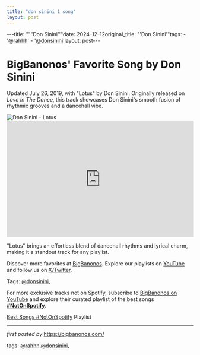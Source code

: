 ```yaml
---
title: "don sinini 1 song"
layout: post
---
```

---title: "' 'Don Sinini''"date: 2024-12-12original_title: "'Don Sinini'"tags:  - '[@rahhh](/tags/rahhh/)'  - '[@donsinini](/tags/donsinini/)'layout: post---<!-- Post Title --><h1 >BigBanonos' Favorite Song by Don Sinini</h1> <!-- Introductory Text --><p >Updated July 26, 2019, with "Lotus" by Don Sinini. Originally released on *Love In The Dance*, this track showcases Don Sinini's smooth fusion of rhythmic grooves and a dancehall vibe.</p> <!-- Featured Image --><div > <img src="https://media.ntslive.co.uk/resize/400x400/45b04289-d416-4722-865d-b83a300fd877_1582761600.jpeg" alt="Don Sinini - Lotus" /></div> <!-- YouTube Video Embed --><div > <iframe width="100%" height="315" src="https://www.youtube.com/embed/XW1XBCdk7PM" title="Lotus (RAHHH Remix)" frameborder="0" allow="accelerometer; autoplay; clipboard-write; encrypted-media; gyroscope; picture-in-picture; web-share" referrerpolicy="strict-origin-when-cross-origin" allowfullscreen></iframe></div> <!-- Song Information --><div > <p>"Lotus" brings an effortless blend of dancehall rhythms and lyrical charm, making it a standout track for any playlist.</p></div> <!-- Footer Links --><div > <p>Discover more favorites at <a href="https://bigbanonos.com/" target="_blank">BigBanonos</a>. Explore our playlists on <a href="https://www.youtube.com/[@BigBanonos](/tags/BigBanonos/)" target="_blank">YouTube</a> and follow us on <a href="https://x.com/bigbanonos" target="_blank">X/Twitter</a>.</p></div> <!-- Tags --><p >Tags: [@donsinini](/tags/donsinini/),</p><!--Subscribe and Playlist Links--><div>    <p>For more exclusive tracks not on Spotify, subscribe to <a href="https://www.youtube.com/[@BigBanonos](/tags/BigBanonos/)" target="_blank">BigBanonos on YouTube</a> and explore their curated playlist of the best songs <strong>[#NotOnSpotify](/tags/NotOnSpotify/)</strong>.</p>    <p><a href="https://www.youtube.com/playlist?list=PLtuNtuTatqI0kFahUCbtbfenC_ET5O_tr" target="_blank">Best Songs [#NotOnSpotify](/tags/NotOnSpotify/) Playlist<br /></a></p></div><hr /><p><em>first posted by</em> <a href="https://bigbanonos.com/" rel="noopener" target="_new">https://bigbanonos.com/</a></p><p>tags: [@rahhh](/tags/rahhh/),[@donsinini](/tags/donsinini/),</p>